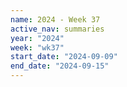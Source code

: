 ```yaml
---
name: 2024 - Week 37
active_nav: summaries
year: "2024"
week: "wk37"
start_date: "2024-09-09"
end_date: "2024-09-15"
---
```


